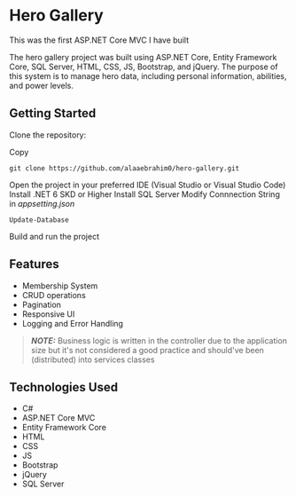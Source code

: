Hero Gallery
============
This was the first ASP.NET Core MVC I have built

The hero gallery project was built using ASP.NET Core, Entity Framework Core, SQL Server, HTML, CSS, JS, Bootstrap, and jQuery. The purpose of this system is to manage hero data, including personal information, abilities, and power levels.

Getting Started
---------------

Clone the repository:

Copy

```
git clone https://github.com/alaaebrahim0/hero-gallery.git
```

Open the project in your preferred IDE (Visual Studio or Visual Studio Code)
Install .NET 6 SKD or Higher
Install SQL Server
Modify Connnection String in *appsetting.json*
```
Update-Database
```
Build and run the project

Features
--------
-   Membership System
-   CRUD operations
-   Pagination
-   Responsive UI
-   Logging and Error Handling

> **_NOTE:_**  Business logic is written in the controller due to the application size but it's not considered a good practice and should've been (distributed) into services classes

Technologies Used
-----------------
-   C#
-   ASP.NET Core MVC
-   Entity Framework Core
-   HTML
-   CSS
-   JS
-   Bootstrap
-   jQuery
-   SQL Server

